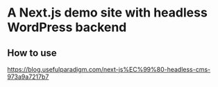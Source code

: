 A Next.js demo site with headless WordPress backend
==

How to use
--
https://blog.usefulparadigm.com/next-js%EC%99%80-headless-cms-973a9a7217b7